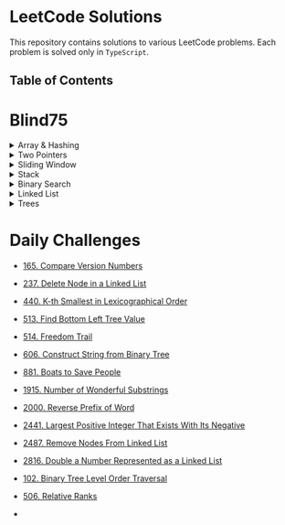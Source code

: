 # LeetCode Solutions

This repository contains solutions to various LeetCode problems. Each problem is solved only in `TypeScript`.

## Table of Contents

# Blind75

<details>

<summary> Array & Hashing </summary>

- [1. Two sum](./Problems/Blind%2075/Arrays%20%26%20Hashing/1.%20Two%20Sum.md)

- [49. Group Anagrams](./Problems/Blind%2075/Arrays%20%26%20Hashing/49.%20Group%20Anagrams.md)
- [347. Top K Frequent Elements](./Problems/Blind%2075/Arrays%20%26%20Hashing/347.%20Top%20K%20Frequent%20Elements.md)
- [128. Longest Consecutive Sequence](./Problems//Blind%2075/Arrays%20%26%20Hashing/128.%20Longest%20Consecutive%20Sequence.md)
- [217. Contains Duplicate](./Problems/Blind%2075/Arrays%20%26%20Hashing/217.%20Contains%20Duplicate.md)
- [238. Product of Array Except Self](./Problems/Blind%2075/Arrays%20%26%20Hashing/238.%20Product%20of%20Array%20Except%20Self.md)
- [242. Valid Anagram](./Problems/Blind%2075/Arrays%20%26%20Hashing/242.%20Valid%20Anagram.md)
</details>

<details>
<summary> Two Pointers </summary>

- [11. Container With Most Water](./Problems/Blind%2075/Two%20Pointers/11.%20Container%20With%20Most%20Water.md)

- [15. 3Sum](./Problems/Blind%2075/Two%20Pointers/15.%203Sum.md)
- [125. Valid Palindrome](./Problems/Blind%2075/Two%20Pointers/125.%20Valid%20Palindrome.md)

</details>

<details>
<summary> Sliding Window </summary>

- [3. Longest Substring Without Repeating Characters](./Problems/Blind%2075/Sliding%20Window/3.%20Longest%20Substring%20Without%20Repeating%20Characters.md)

- [76. Minimum Window Substring](./Problems/Blind%2075/Sliding%20Window/76.%20Minimum%20Window%20Substring.md)
- [121. Best Time to Buy and Sell Stock](./Problems/Blind%2075/Sliding%20Window/121.%20Best%20Time%20to%20Buy%20and%20Sell%20Stock.md)
- [424. Longest Repeating Character Replacement](./Problems/Blind%2075/Sliding%20Window/424.%20Longest%20Repeating%20Character%20Replacement.md)

</details>

<details>
<summary> Stack </summary>

- [20. Valid Parentheses](./Problems/Blind%2075/Stack/20.%20Valid%20Parentheses.md)

</details>

<details>
<summary> Binary Search </summary>

- [33. Search in Rotated Sorted Array](./Problems/Blind%2075/Binary%20Search/33.%20Search%20in%20Rotated%20Sorted%20Array.md)

- [153. Find Minimum in Rotated Sorted Array](./Problems/Blind%2075/Binary%20Search/153.%20Find%20Minimum%20in%20Rotated%20Sorted%20Array.md)

</details>

<details>
<summary> Linked List </summary>

- [19. Remove Nth Node From End of List](./Problems/Blind%2075/Linked%20List/19.%20Remove%20Nth%20Node%20From%20End%20of%20List.md)

- [21. Merge Two Sorted Lists](./Problems/Blind%2075/Linked%20List/21.%20Merge%20Two%20Sorted%20Lists.md)
- [23. Merge k Sorted Lists](./Problems/Blind%2075/Linked%20List/23.%20Merge%20k%20Sorted%20Lists.md)
- [141. Linked List Cycle](./Problems/Blind%2075/Linked%20List/141.%20Linked%20List%20Cycle.md)
- [143. Reorder List](./Problems/Blind%2075/Linked%20List/143.%20Reorder%20List.md)
- [206. Reverse Linked List](./Problems/Blind%2075/Linked%20List/206.%20Reverse%20Linked%20List.md)


</details>

<details>
<summary> Trees </summary>

- [100. Same Tree](./Problems/Blind%2075/Trees/100.%20Same%20Tree.md)
- [104. Maximum Depth of Binary Tree](./Problems/Blind%2075/Trees/104.%20Maximum%20Depth%20of%20Binary%20Tree.md)
- [226. Invert Binary Tree](./Problems/Blind%2075/Trees/226.%20Invert%20Binary%20Tree.md)
- [235. Lowest Common Ancestor of a Binary Search Tree](./Problems/Blind%2075/Trees/235.%20Lowest%20Common%20Ancestor%20of%20a%20Binary%20Search%20Tree.md)
- [572. Subtree of Another Tree](./Problems/Blind%2075/Trees/572.%20Subtree%20of%20Another%20Tree.md)
- [102. Binary Tree Level Order Traversal](./Problems/Blind%2075/Trees/105.%20Construct%20Binary%20Tree%20Level%20Order%20Traversal.md)
- [98. Validate Binary Search Tree](./Problems/Blind%2075/Trees/98.%20Validate%20Binary%20Search%Tree.md)
- [230. Kth Smallest Element in a BST](./Problems/Blind%2075/Trees/230.%20Kth%20Smallest%20Element%20in%20a%20BST.md)
- [105. Construct Binary Tree from Preorder and Inorder Traversal](./Problems/Blind%2075/Trees/105.%20Construct%20Binary%20Tree%20from%20Preorder%20and%20Inorder%20Traversal.md)
- [124. Binary Tree Maximum Path Sum](./Problems/Blind%2075/Trees/124.%20Binary%20Tree%20%Maximum%20%Path%20%Sum.md)
- [297. Serialize and Deserialize Binary Tree](./Problems/Blind%2075/Trees/297.%20Serialize%20and%20Deserialize%20Binary%20Tree.md)


</details>


# Daily Challenges

- [165. Compare Version Numbers](./Problems/Daily%20Challenges/165.%20Compare%20Version%20Numbers.md)
  
- [237. Delete Node in a Linked List](./Problems/Daily%20Challenges/237.%20Delete%20Node%20in%20a%20Linked%20List.md)
- [440. K-th Smallest in Lexicographical Order](./Problems/Daily%20Challenges/440.%20K-th%20Smallest%20in%20Lexicographical%20Order.md)
- [513. Find Bottom Left Tree Value](./Problems/Daily%20Challenges/513.%20Find%20Bottom%20Left%20Tree%20Value.md)
- [514. Freedom Trail](./Problems/Daily%20Challenges/514.%20Freedom%20Trail.md)
- [606. Construct String from Binary Tree](./Problems/Daily%20Challenges/606.%20Construct%20String%20from%20Binary%20Tree.md)
- [881. Boats to Save People](./Problems/Daily%20Challenges/881.%20Boats%20to%20Save%20People.md)
- [1915. Number of Wonderful Substrings](./Problems/Daily%20Challenges/1915.%20Number%20of%20Wonderful%20Substrings.md)
- [2000. Reverse Prefix of Word](./Problems/Daily%20Challenges/2000.%20Reverse%20Prefix%20of%20Word.md)
- [2441. Largest Positive Integer That Exists With Its Negative](./Problems/Daily%20Challenges/2441.%20Largest%20Positive%20Integer%20That%20Exists%20With%20Its%20Negative.md)
- [2487. Remove Nodes From Linked List](./Problems/Daily%20Challenges/2487.%20Remove%20Nodes%20From%20Linked%20List.md)
- [2816. Double a Number Represented as a Linked List](./Problems/Daily%20Challenges/2816.%20Double%20a%20Number%20Represented%20as%20a%20Linked%20List.md)
- [102. Binary Tree Level Order Traversal](./Problems/Daily%20Challenges/102.%20Binary%20Tree%20Level%20Order%20Traversal.md)
- [506. Relative Ranks](./Problems/Daily%20Challenges/506.%20Relative%20Ranks.md)
- 



<!-- ## Contributing

Contributions are welcome! Feel free to submit a pull request with your solutions to add them to this repository. -->
